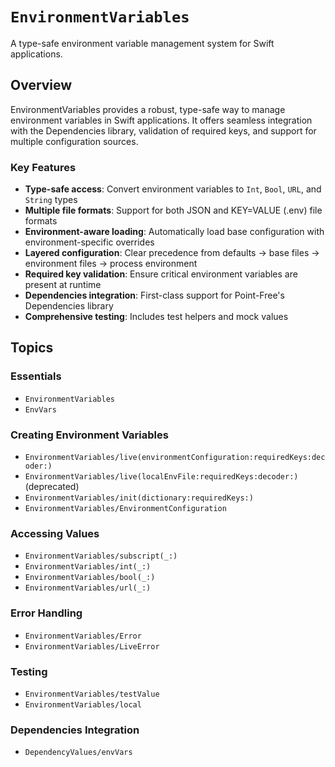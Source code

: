 # ``EnvironmentVariables``

A type-safe environment variable management system for Swift applications.

## Overview

EnvironmentVariables provides a robust, type-safe way to manage environment variables in Swift applications. It offers seamless integration with the Dependencies library, validation of required keys, and support for multiple configuration sources.

### Key Features

- **Type-safe access**: Convert environment variables to `Int`, `Bool`, `URL`, and `String` types
- **Multiple file formats**: Support for both JSON and KEY=VALUE (.env) file formats
- **Environment-aware loading**: Automatically load base configuration with environment-specific overrides
- **Layered configuration**: Clear precedence from defaults → base files → environment files → process environment
- **Required key validation**: Ensure critical environment variables are present at runtime
- **Dependencies integration**: First-class support for Point-Free's Dependencies library
- **Comprehensive testing**: Includes test helpers and mock values

## Topics

### Essentials

- ``EnvironmentVariables``
- ``EnvVars``

### Creating Environment Variables

- ``EnvironmentVariables/live(environmentConfiguration:requiredKeys:decoder:)``
- ``EnvironmentVariables/live(localEnvFile:requiredKeys:decoder:)`` (deprecated)
- ``EnvironmentVariables/init(dictionary:requiredKeys:)``
- ``EnvironmentVariables/EnvironmentConfiguration``

### Accessing Values

- ``EnvironmentVariables/subscript(_:)``
- ``EnvironmentVariables/int(_:)``
- ``EnvironmentVariables/bool(_:)``
- ``EnvironmentVariables/url(_:)``

### Error Handling

- ``EnvironmentVariables/Error``
- ``EnvironmentVariables/LiveError``

### Testing

- ``EnvironmentVariables/testValue``
- ``EnvironmentVariables/local``

### Dependencies Integration

- ``DependencyValues/envVars``